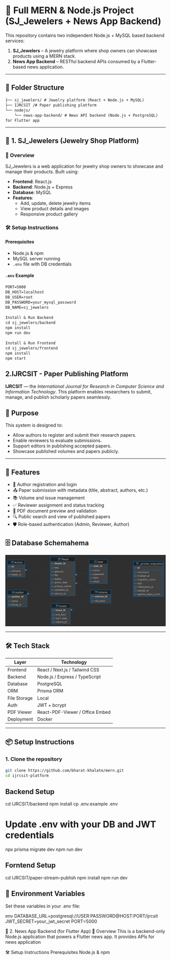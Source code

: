 # 🧩 Full MERN & Node.js Project (SJ_Jewelers + News App Backend)

This repository contains two independent Node.js + MySQL based backend services:

1. **SJ_Jewelers** – A jewelry platform where shop owners can showcase products using a MERN stack.
2. **News App Backend** – RESTful backend APIs consumed by a Flutter-based news application.

---

## 📁 Folder Structure
```text
├── sj_jewelers/ # Jewelry platform (React + Node.js + MySQL)
├── IJRCSIT /# Paper publishing platform 
└── nodejs/
    └── news-app-backend/ # News API backend (Node.js + PostgreSQL) for Flutter app
```
---

## 💎 1. SJ_Jewelers (Jewelry Shop Platform)

### 🔎 Overview

SJ_Jewelers is a web application for jewelry shop owners to showcase and manage their products. Built using:

- **Frontend**: React.js
- **Backend**: Node.js + Express
- **Database**: MySQL
- **Features**:
  - Add, update, delete jewelry items
  - View product details and images
  - Responsive product gallery

### 🛠️ Setup Instructions

#### Prerequisites

- Node.js & npm
- MySQL server running
- `.env` file with DB credentials

#### `.env` Example

```env
PORT=5000
DB_HOST=localhost
DB_USER=root
DB_PASSWORD=your_mysql_password
DB_NAME=sj_jewelers

Install & Run Backend
cd sj_jewelers/backend
npm install
npm run dev

Install & Run Frontend
cd sj_jewelers/frontend
npm install
npm start
```



## 2.IJRCSIT - Paper Publishing Platform

**IJRCSIT** — the *International Journal for Research in Computer Science and Information Technology*. This platform enables researchers to submit, manage, and publish scholarly papers seamlessly.

## 🧠 Purpose

This system is designed to:
- Allow authors to register and submit their research papers.
- Enable reviewers to evaluate submissions.
- Support editors in publishing accepted papers.
- Showcase published volumes and papers publicly.

---

## 🚀 Features

- 📝 Author registration and login
- 📤 Paper submission with metadata (title, abstract, authors, etc.)
- 📚 Volume and issue management
- ✅ Reviewer assignment and status tracking
- 📄 PDF document preview and validation
- 🔍 Public search and view of published papers
- 🛡️ Role-based authentication (Admin, Reviewer, Author)



## 🗄️ Database Schemahema

![IJRCSIT SQL Diagram](IJRCSIT/journal%20.png)



---

## 🛠️ Tech Stack

| Layer         | Technology                     |
|--------------|---------------------------------|
| Frontend     | React / Next.js / Tailwind CSS  |
| Backend      | Node.js / Express / TypeScript  |
| Database     | PostgreSQL                      |
| ORM          | Prisma ORM                      |
| File Storage | Local                  |
| Auth         | JWT + bcrypt                    |
| PDF Viewer   | React-PDF-Viewer / Office Embed |
| Deployment   | Docker         |

---

## 📦 Setup Instructions

### 1. Clone the repository

```bash
git clone https://github.com/bharat-khalate/mern.git
cd ijrcsit-platform
```

## Backend Setup
cd IJRCSIT/backend
npm install
cp .env.example .env
# Update .env with your DB and JWT credentials
npx prisma migrate dev
npm run dev

## Forntend Setup
cd IJRCSIT/paper-stream-publish
npm install
npm run dev


## 🔐 Environment Variables
Set these variables in your .env file:

env
DATABASE_URL=postgresql://USER:PASSWORD@HOST:PORT/ijrcsit
JWT_SECRET=your_jwt_secret
PORT=5000




📰 2. News App Backend (for Flutter App)
🔎 Overview
This is a backend-only Node.js application that powers a Flutter news app. It provides APIs for news application


🛠️ Setup Instructions
Prerequisites
Node.js & npm


